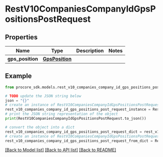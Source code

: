 # RestV10CompaniesCompanyIdGpsPositionsPostRequest


## Properties

Name | Type | Description | Notes
------------ | ------------- | ------------- | -------------
**gps_position** | [**GpsPosition**](GpsPosition.md) |  | 

## Example

```python
from procore_sdk.models.rest_v10_companies_company_id_gps_positions_post_request import RestV10CompaniesCompanyIdGpsPositionsPostRequest

# TODO update the JSON string below
json = "{}"
# create an instance of RestV10CompaniesCompanyIdGpsPositionsPostRequest from a JSON string
rest_v10_companies_company_id_gps_positions_post_request_instance = RestV10CompaniesCompanyIdGpsPositionsPostRequest.from_json(json)
# print the JSON string representation of the object
print(RestV10CompaniesCompanyIdGpsPositionsPostRequest.to_json())

# convert the object into a dict
rest_v10_companies_company_id_gps_positions_post_request_dict = rest_v10_companies_company_id_gps_positions_post_request_instance.to_dict()
# create an instance of RestV10CompaniesCompanyIdGpsPositionsPostRequest from a dict
rest_v10_companies_company_id_gps_positions_post_request_from_dict = RestV10CompaniesCompanyIdGpsPositionsPostRequest.from_dict(rest_v10_companies_company_id_gps_positions_post_request_dict)
```
[[Back to Model list]](../README.md#documentation-for-models) [[Back to API list]](../README.md#documentation-for-api-endpoints) [[Back to README]](../README.md)


